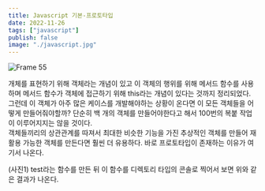 ```yaml
---
title: Javascript 기본-프로토타입
date: 2022-11-26
tags: ["javascript"]
publish: false
image: "./javascript.jpg"
---
```


![Frame 55](https://user-images.githubusercontent.com/24996316/203940809-40ff5208-ed46-46ba-8568-4ff0237c59da.png)

개체를 표현하기 위해 객체라는 개념이 있고 이 객체의 행위를 위해 메서드 함수를 사용하며 메서드 함수가 객체에 접근하기 위해 this라는 개념이 있다는 것까지 정리되었다.   
그런데 이 객체가 아주 많은 케이스를 개발해야하는 상황이 온다면 이 모든 객체들을 어떻게 만들어줘야할까? 단순히 백 개의 객체를 만들어야한다고 해서 100번의 복붙 작업이 이루어지지는 않을 것이다.   
객체들끼리의 상관관계를 따져서 최대한 비슷한 기능을 가진 추상적인 객체를 만들어 재활용 가능한 객체를 만든다면 훨씬 더 유용하다. 바로 프로토타입이 존재하는 이유가 여기서 나온다.   

(사진1)
test라는 함수를 만든 뒤 이 함수를 디렉토리 타입의 콘솔로 찍어서 보면 위와 같은 결과가 나온다.   
